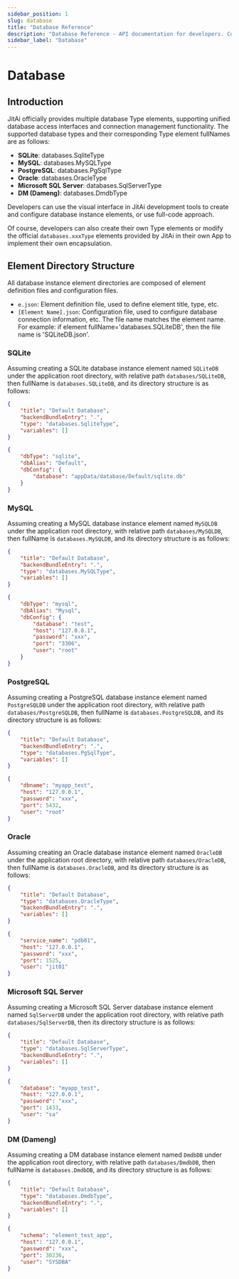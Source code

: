 ```yaml
---
sidebar_position: 1
slug: database
title: "Database Reference"
description: "Database Reference - API documentation for developers. Complete specifications, methods, and examples."
sidebar_label: "Database"
---
```


# Database
## Introduction
JitAi officially provides multiple database Type elements, supporting unified database access interfaces and connection management functionality. The supported database types and their corresponding Type element fullNames are as follows:
- **SQLite**: databases.SqliteType
- **MySQL**: databases.MySQLType
- **PostgreSQL**: databases.PgSqlType
- **Oracle**: databases.OracleType
- **Microsoft SQL Server**: databases.SqlServerType
- **DM (Dameng)**: databases.DmdbType

Developers can use the visual interface in JitAi development tools to create and configure database instance elements, or use full-code approach.

Of course, developers can also create their own Type elements or modify the official `databases.xxxType` elements provided by JitAi in their own App to implement their own encapsulation.

## Element Directory Structure
All database instance element directories are composed of element definition files and configuration files.

- `e.json`: Element definition file, used to define element title, type, etc.
- `[Element Name].json`: Configuration file, used to configure database connection information, etc. The file name matches the element name. For example: if element fullName='databases.SQLiteDB', then the file name is 'SQLiteDB.json'.

### SQLite
Assuming creating a SQLite database instance element named `SQLiteDB` under the application root directory, with relative path `databases/SQLiteDB`, then fullName is `databases.SQLiteDB`, and its directory structure is as follows:

```json title="e.json"
{
    "title": "Default Database",
    "backendBundleEntry": ".",
    "type": "databases.SqliteType",
    "variables": []
}
```

```json title="SQLiteDB.json"
{
    "dbType": "sqlite",
    "dbAlias": "Default",
    "dbConfig": {
        "database": "appData/database/Default/sqlite.db"
    }
}
```

### MySQL
Assuming creating a MySQL database instance element named `MySQLDB` under the application root directory, with relative path `databases/MySQLDB`, then fullName is `databases.MySQLDB`, and its directory structure is as follows:

```json title="e.json"
{
    "title": "Default Database",
    "backendBundleEntry": ".",
    "type": "databases.MySQLType",
    "variables": []
}
```

```json title="MySQLDB.json"
{
	"dbType": "mysql",
	"dbAlias": "Mysql",
	"dbConfig": {
		"database": "test",
		"host": "127.0.0.1",
		"password": "xxx",
		"port": "3306",
		"user": "root"
	}
}
```

### PostgreSQL
Assuming creating a PostgreSQL database instance element named `PostgreSQLDB` under the application root directory, with relative path `databases/PostgreSQLDB`, then fullName is `databases.PostgreSQLDB`, and its directory structure is as follows:

```json title="e.json"
{
    "title": "Default Database",
    "backendBundleEntry": ".",
    "type": "databases.PgSqlType",
    "variables": []
}
```

```json title="PostgreSQLDB.json"
{
    "dbname": "myapp_test",
    "host": "127.0.0.1",
    "password": "xxx",
    "port": 5432,
    "user": "root"
}
```

### Oracle
Assuming creating an Oracle database instance element named `OracleDB` under the application root directory, with relative path `databases/OracleDB`, then fullName is `databases.OracleDB`, and its directory structure is as follows:

```json title="e.json"
{
    "title": "Default Database",
    "type": "databases.OracleType",
    "backendBundleEntry": ".",
    "variables": []
}
```

```json title="OracleDB.json"
{
    "service_name": "pdb01",
    "host": "127.0.0.1",
    "password": "xxx",
    "port": 1525,
    "user": "jit01"
}
```

### Microsoft SQL Server
Assuming creating a Microsoft SQL Server database instance element named `SqlServerDB` under the application root directory, with relative path `databases/SqlServerDB`, then its directory structure is as follows:

```json title="e.json"
{
    "title": "Default Database",
    "type": "databases.SqlServerType",
    "backendBundleEntry": ".",
    "variables": []
}
```

```json title="SqlServerDB.json"
{
    "database": "myapp_test",
    "host": "127.0.0.1",
    "password": "xxx",
    "port": 1433,
    "user": "sa"
}
```

### DM (Dameng)
Assuming creating a DM database instance element named `DmdbDB` under the application root directory, with relative path `databases/DmdbDB`, then fullName is `databases.DmdbDB`, and its directory structure is as follows:

```json title="e.json"
{
    "title": "Default Database",
    "type": "databases.DmdbType",
    "backendBundleEntry": ".",
    "variables": []
}

```

```json title="DmdbDB.json"
{
    "schema": "element_test_app",
    "host": "127.0.0.1",
    "password": "xxx",
    "port": 30236,
    "user": "SYSDBA"
}
```